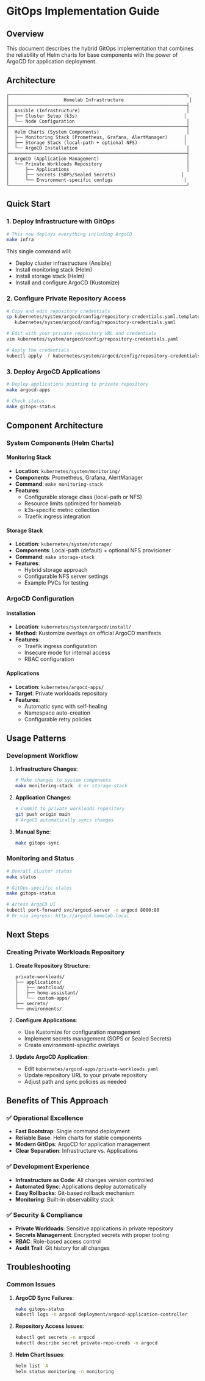 # GitOps Implementation Guide

## Overview

This document describes the hybrid GitOps implementation that combines the reliability of Helm charts for base components with the power of ArgoCD for application deployment.

## Architecture

```
┌─────────────────────────────────────────────────────────────────┐
│                    Homelab Infrastructure                        │
├─────────────────────────────────────────────────────────────────┤
│  Ansible (Infrastructure)                                       │
│  ├── Cluster Setup (k3s)                                       │
│  └── Node Configuration                                         │
├─────────────────────────────────────────────────────────────────┤
│  Helm Charts (System Components)                                │
│  ├── Monitoring Stack (Prometheus, Grafana, AlertManager)      │
│  ├── Storage Stack (local-path + optional NFS)                 │
│  └── ArgoCD Installation                                        │
├─────────────────────────────────────────────────────────────────┤
│  ArgoCD (Application Management)                                │
│  └── Private Workloads Repository                               │
│      ├── Applications                                           │
│      ├── Secrets (SOPS/Sealed Secrets)                        │
│      └── Environment-specific configs                          │
└─────────────────────────────────────────────────────────────────┘
```

## Quick Start

### 1. Deploy Infrastructure with GitOps
```bash
# This now deploys everything including ArgoCD
make infra
```

This single command will:
- Deploy cluster infrastructure (Ansible)
- Install monitoring stack (Helm)
- Install storage stack (Helm)
- Install and configure ArgoCD (Kustomize)

### 2. Configure Private Repository Access
```bash
# Copy and edit repository credentials
cp kubernetes/system/argocd/config/repository-credentials.yaml.template \
   kubernetes/system/argocd/config/repository-credentials.yaml

# Edit with your private repository URL and credentials
vim kubernetes/system/argocd/config/repository-credentials.yaml

# Apply the credentials
kubectl apply -f kubernetes/system/argocd/config/repository-credentials.yaml
```

### 3. Deploy ArgoCD Applications
```bash
# Deploy applications pointing to private repository
make argocd-apps

# Check status
make gitops-status
```

## Component Architecture

### System Components (Helm Charts)

#### Monitoring Stack
- **Location**: `kubernetes/system/monitoring/`
- **Components**: Prometheus, Grafana, AlertManager
- **Command**: `make monitoring-stack`
- **Features**:
  - Configurable storage class (local-path or NFS)
  - Resource limits optimized for homelab
  - k3s-specific metric collection
  - Traefik ingress integration

#### Storage Stack
- **Location**: `kubernetes/system/storage/`
- **Components**: Local-path (default) + optional NFS provisioner
- **Command**: `make storage-stack`
- **Features**:
  - Hybrid storage approach
  - Configurable NFS server settings
  - Example PVCs for testing

### ArgoCD Configuration

#### Installation
- **Location**: `kubernetes/system/argocd/install/`
- **Method**: Kustomize overlays on official ArgoCD manifests
- **Features**:
  - Traefik ingress configuration
  - Insecure mode for internal access
  - RBAC configuration

#### Applications
- **Location**: `kubernetes/argocd-apps/`
- **Target**: Private workloads repository
- **Features**:
  - Automatic sync with self-healing
  - Namespace auto-creation
  - Configurable retry policies

## Usage Patterns

### Development Workflow

1. **Infrastructure Changes**:
   ```bash
   # Make changes to system components
   make monitoring-stack  # or storage-stack
   ```

2. **Application Changes**:
   ```bash
   # Commit to private workloads repository
   git push origin main
   # ArgoCD automatically syncs changes
   ```

3. **Manual Sync**:
   ```bash
   make gitops-sync
   ```

### Monitoring and Status

```bash
# Overall cluster status
make status

# GitOps-specific status
make gitops-status

# Access ArgoCD UI
kubectl port-forward svc/argocd-server -n argocd 8080:80
# Or via ingress: http://argocd.homelab.local
```

## Next Steps

### Creating Private Workloads Repository

1. **Create Repository Structure**:
   ```
   private-workloads/
   ├── applications/
   │   ├── nextcloud/
   │   ├── home-assistant/
   │   └── custom-apps/
   ├── secrets/
   └── environments/
   ```

2. **Configure Applications**:
   - Use Kustomize for configuration management
   - Implement secrets management (SOPS or Sealed Secrets)
   - Create environment-specific overlays

3. **Update ArgoCD Application**:
   - Edit `kubernetes/argocd-apps/private-workloads.yaml`
   - Update repository URL to your private repository
   - Adjust path and sync policies as needed

## Benefits of This Approach

### ✅ Operational Excellence
- **Fast Bootstrap**: Single command deployment
- **Reliable Base**: Helm charts for stable components
- **Modern GitOps**: ArgoCD for application management
- **Clear Separation**: Infrastructure vs. Applications

### ✅ Development Experience
- **Infrastructure as Code**: All changes version controlled
- **Automated Sync**: Applications deploy automatically
- **Easy Rollbacks**: Git-based rollback mechanism
- **Monitoring**: Built-in observability stack

### ✅ Security & Compliance
- **Private Workloads**: Sensitive applications in private repository
- **Secrets Management**: Encrypted secrets with proper tooling
- **RBAC**: Role-based access control
- **Audit Trail**: Git history for all changes

## Troubleshooting

### Common Issues

1. **ArgoCD Sync Failures**:
   ```bash
   make gitops-status
   kubectl logs -n argocd deployment/argocd-application-controller
   ```

2. **Repository Access Issues**:
   ```bash
   kubectl get secrets -n argocd
   kubectl describe secret private-repo-creds -n argocd
   ```

3. **Helm Chart Issues**:
   ```bash
   helm list -A
   helm status monitoring -n monitoring
   ```